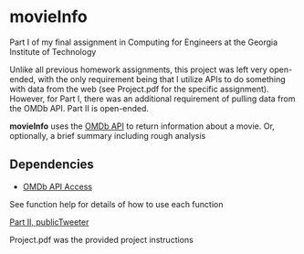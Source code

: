 # movieInfo
Part I of my final assignment in Computing for Engineers at the Georgia Institute of Technology

Unlike all previous homework assignments, this project was left very open-ended, with the only requirement being
that I utilize APIs to do something with data from the web (see Project.pdf for the specific assignment). However,
for Part I, there was an additional requirement of pulling data from the OMDb API. Part II is open-ended.

**movieInfo** uses the [OMDb API](https://www.omdbapi.com/) to return information about a movie. Or, optionally,
a brief summary including rough analysis

## Dependencies
* [OMDb API Access](https://www.omdbapi.com/)

See function help for details of how to use each function

[Part II, publicTweeter](https://github.com/jarodschneider/publicTweeter)

Project.pdf was the provided project instructions